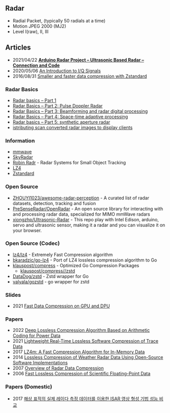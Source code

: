 ## Radar 
- Radial Packet, (typically 50 radials at a time)
- Motion JPEG 2000 (MJ2)
- Level I(raw),  II, III

## Articles
- 2021/04/22 [**Arduino Radar Project – Ultrasonic Based Radar – Connection and Code**](https://robu.in/arduino-radar-project-ultrasonic-based-radar-connection-and-code/)
- 2020/05/06 [An Introduction to I/Q Signals](https://www.skyradar.com/blog/an-introduction-to-i/q-signals)
- 2016/08/31 [Smaller and faster data compression with Zstandard](https://engineering.fb.com/2016/08/31/core-data/smaller-and-faster-data-compression-with-zstandard/)


### Radar Basics
- [Radar basics – Part 1](https://www.eetimes.com/radar-basics-part-1/)
- [Radar Basics – Part 2: Pulse Doppler Radar](https://www.eetimes.com/Radar-Basics---Part-2--Pulse-Doppler-Radar/)
- [Radar Basics – Part 3: Beamforming and radar digital processing](https://www.eetimes.com/radar-basics-part-3-beamforming-and-radar-digital-processing/)
- [Radar Basics – Part 4: Space-time adaptive processing](https://www.eetimes.com/radar-basics-part-4-space-time-adaptive-processing/)
- [Radar basics – Part 5: synthetic aperture radar](https://www.eetimes.com/radar-basics-part-5-synthetic-aperture-radar/)
- [istributing scan converted radar images to display clients](https://www.embedded.com/distributing-scan-converted-radar-images-to-display-clients/)


### Information
- [mmwave](https://openradar.readthedocs.io/en/latest/)
- [SkyRadar](https://www.skyradar.com/)
- [Robin Radr](https://www.robinradar.com/) - Radar Systems for Small Object Tracking
- [LZ4](https://lz4.github.io/lz4/)
- [Zstandard](https://facebook.github.io/zstd/)


### Open Source
- [ZHOUYI1023/awesome-radar-perception](https://github.com/ZHOUYI1023/awesome-radar-perception) - A curated list of radar datasets, detection, tracking and fusion
- [PreSenseRadar/OpenRadar](https://github.com/PreSenseRadar/OpenRadar) - An open source library for interacting with and processing radar data, specialized for MIMO mmWave radars
- [xiongzhp/Ultrasonic-Radar](https://github.com/xiongzhp/Ultrasonic-Radar) - This repo play with Intel Edison, arduino, servo and ultrasonic sensor, making it a radar and you can visualize it on your browser.


### Open Source (Codec)
- [lz4/lz4](https://github.com/lz4/lz4) - Extremely Fast Compression algorithm
- [bkaradzic/go-lz4](https://github.com/bkaradzic/go-lz4) - Port of LZ4 lossless compression algorithm to Go
- [klauspost/compress](https://github.com/klauspost/compress/) - Optimized Go Compression Packages
	- [klauspost/compress//zstd](https://github.com/klauspost/compress/tree/master/zstd) 
- [DataDog/zstd](https://github.com/DataDog/zstd) - Zstd wrapper for Go
- [valyala/gozstd](https://github.com/valyala/gozstd) - go wrapper for zstd


### Slides
- 2021 [Fast Data Compression on GPU and DPU](https://adms-conf.org/2021-camera-ready/nikolay_presentation.pdf)


### Papers
- 2022 [Deep Lossless Compression Algorithm Based on Arithmetic Coding for Power Data](https://www.mdpi.com/1424-8220/22/14/5331/pdf)
- 2021 [Lightweight Real-Time Lossless Software Compression of Trace Data](https://liu.diva-portal.org/smash/get/diva2:1599019/FULLTEXT01.pdf)
- 2017 [LZ4m: A Fast Compression Algorithm for In-Memory Data](http://csl.snu.ac.kr/papers/icce17.pdf)
- 2014 [Lossless Compression of Weather Radar Data Using Open-Source Software Implementations](http://www.ece.uah.edu/~dwpan/papers/WaRH2014.pdf)
- 2007 [Overview of Radar Data Compression](http://www.cimms.ou.edu/~lakshman/Papers/radarcompression.pdf)
- 2006 [Fast Lossless Compression of Scientific Floating-Point Data](https://userweb.cs.txstate.edu/~mb92/papers/dcc06.pdf)

### Papers (Domestic)
- 2017 [해상 표적의 실제 레이다 측정 데이터를 이용한 ISAR 영상 형성 기법 성능 비교](http://www.jkiees.org/archive/view_article?pid=jkiees-28-9-740)


